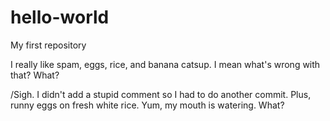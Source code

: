# hello-world
My first repository

I really like spam, eggs, rice, and banana catsup. I mean what's wrong with that? What?

/Sigh. I didn't add a stupid comment so I had to do another commit. Plus, runny eggs on fresh white rice. Yum, my mouth is watering. What?
